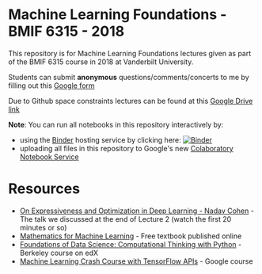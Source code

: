 # Machine Learning Foundations - BMIF 6315 - 2018

This repository is for Machine Learning Foundations lectures given as part of the BMIF 6315 course in 2018 at Vanderbilt University. 

Students can submit **anonymous** questions/comments/concerts to me by filling out this [Google form](https://goo.gl/forms/CLzb7ZumJGLcNfeG3)

Due to Github space constraints lectures can be found at this [Google Drive link](https://drive.google.com/open?id=1ydDUm4PHd2-cTg_n-iAiSMoJhS3v4CWG)

**Note**: You can run all notebooks in this repository interactively by:

* using the [Binder](http://mybinder.org/) hosting service by clicking here: [![Binder](https://mybinder.org/badge.svg)](https://mybinder.org/v2/gh/diego898/mlf-bmif-6315-2018/master)
* uploading all files in this repository to Google's new [Colaboratory Notebook Service](colab.research.google.com/)

# Resources

* [On Expressiveness and Optimization in Deep Learning - Nadav Cohen](https://www.youtube.com/watch?v=F079b2dwcAg) - The talk we discussed at the end of Lecture 2 (watch the first 20 minutes or so)
* [Mathematics for Machine Learning](https://mml-book.github.io/) - Free textbook published online
* [Foundations of Data Science: Computational Thinking with Python](https://www.edx.org/course/foundations-data-science-computational-uc-berkeleyx-data8-1x) - Berkeley course on edX
* [Machine Learning Crash Course with TensorFlow APIs](https://developers.google.com/machine-learning/crash-course/) - Google course